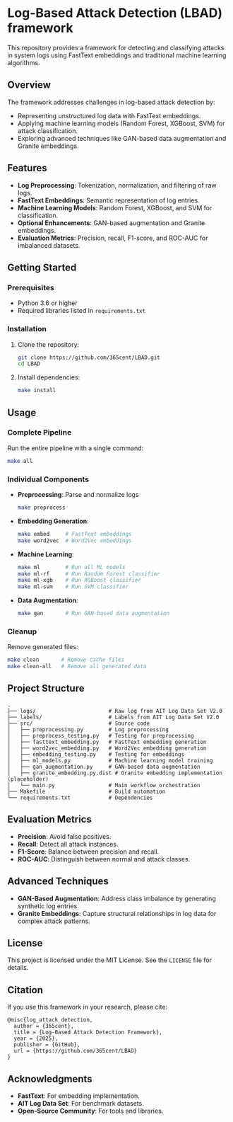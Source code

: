 # Log-Based Attack Detection (LBAD) framework

This repository provides a framework for detecting and classifying attacks in system logs using FastText embeddings and traditional machine learning algorithms.

## Overview

The framework addresses challenges in log-based attack detection by:
- Representing unstructured log data with FastText embeddings.
- Applying machine learning models (Random Forest, XGBoost, SVM) for attack classification.
- Exploring advanced techniques like GAN-based data augmentation and Granite embeddings.

## Features

- **Log Preprocessing**: Tokenization, normalization, and filtering of raw logs.
- **FastText Embeddings**: Semantic representation of log entries.
- **Machine Learning Models**: Random Forest, XGBoost, and SVM for classification.
- **Optional Enhancements**: GAN-based augmentation and Granite embeddings.
- **Evaluation Metrics**: Precision, recall, F1-score, and ROC-AUC for imbalanced datasets.

## Getting Started

### Prerequisites

- Python 3.6 or higher
- Required libraries listed in `requirements.txt`

### Installation

1. Clone the repository:
   ```bash
   git clone https://github.com/365cent/LBAD.git
   cd LBAD
   ```

2. Install dependencies:
   ```bash
   make install
   ```

## Usage

### Complete Pipeline

Run the entire pipeline with a single command:
```bash
make all
```

### Individual Components

- **Preprocessing**: Parse and normalize logs
  ```bash
  make preprocess
  ```

- **Embedding Generation**:
  ```bash
  make embed     # FastText embeddings
  make word2vec  # Word2Vec embeddings
  ```

- **Machine Learning**:
  ```bash
  make ml        # Run all ML models
  make ml-rf     # Run Random Forest classifier
  make ml-xgb    # Run XGBoost classifier
  make ml-svm    # Run SVM classifier
  ```

- **Data Augmentation**:
  ```bash
  make gan       # Run GAN-based data augmentation
  ```

### Cleanup

Remove generated files:
```bash
make clean       # Remove cache files
make clean-all   # Remove all generated data
```

## Project Structure

```
.
├── logs/                       # Raw log from AIT Log Data Set V2.0
├── labels/                     # Labels from AIT Log Data Set V2.0
├── src/                        # Source code
│   ├── preprocessing.py        # Log preprocessing
│   ├── preprocess_testing.py   # Testing for preprocessing
│   ├── fasttext_embedding.py   # FastText embedding generation
│   ├── word2vec_embedding.py   # Word2Vec embedding generation
│   ├── embedding_testing.py    # Testing for embeddings
│   ├── ml_models.py            # Machine learning model training
│   ├── gan_augmentation.py     # GAN-based data augmentation
│   ├── granite_embedding.py.dist # Granite embedding implementation (placeholder)
│   └── main.py                 # Main workflow orchestration
├── Makefile                    # Build automation
└── requirements.txt            # Dependencies
```

## Evaluation Metrics

- **Precision**: Avoid false positives.
- **Recall**: Detect all attack instances.
- **F1-Score**: Balance between precision and recall.
- **ROC-AUC**: Distinguish between normal and attack classes.

## Advanced Techniques

- **GAN-Based Augmentation**: Address class imbalance by generating synthetic log entries.
- **Granite Embeddings**: Capture structural relationships in log data for complex attack patterns.

## License

This project is licensed under the MIT License. See the `LICENSE` file for details.

## Citation

If you use this framework in your research, please cite:
```
@misc{log_attack_detection,
  author = {365cent},
  title = {Log-Based Attack Detection Framework},
  year = {2025},
  publisher = {GitHub},
  url = {https://github.com/365cent/LBAD}
}
```

## Acknowledgments

- **FastText**: For embedding implementation.
- **AIT Log Data Set**: For benchmark datasets.
- **Open-Source Community**: For tools and libraries.
